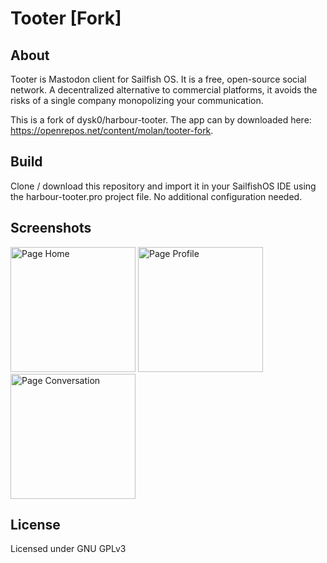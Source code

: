 # Tooter [Fork]

## About
Tooter is Mastodon client for Sailfish OS. It is a free, open-source social network. A decentralized alternative to commercial platforms, it avoids the risks of a single company monopolizing your communication. 

This is a fork of dysk0/harbour-tooter. The app can by downloaded here: https://openrepos.net/content/molan/tooter-fork.

## Build 
Clone / download this repository and import it in your SailfishOS IDE using the harbour-tooter.pro project file. No additional configuration needed. 

## Screenshots
<img width="200" title="Page Home" src="https://telegra.ph/file/710bba46d9f818e0f88ab.png"> <img width="200" title="Page Profile" src="https://telegra.ph/file/c5b504f637c874861eeee.png"> <img width="200" title="Page Conversation" src="https://telegra.ph/file/c9584f8d68c89827c53e5.png"> 

## License
Licensed under GNU GPLv3

